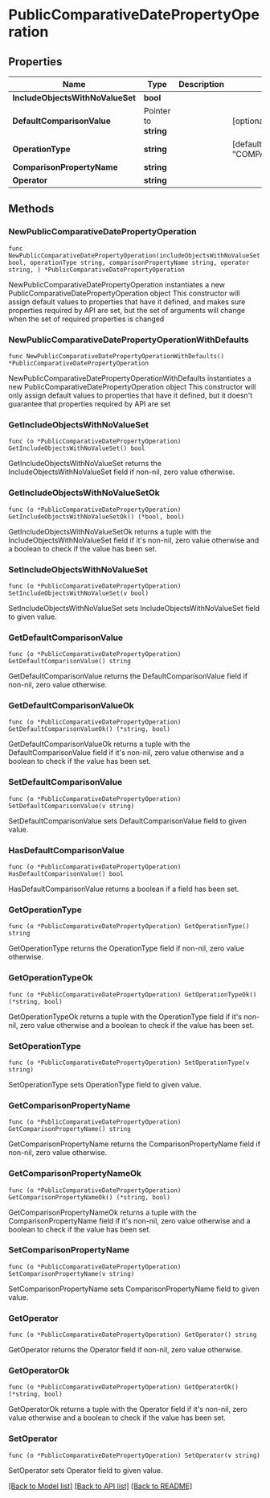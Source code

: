 # PublicComparativeDatePropertyOperation

## Properties

Name | Type | Description | Notes
------------ | ------------- | ------------- | -------------
**IncludeObjectsWithNoValueSet** | **bool** |  | 
**DefaultComparisonValue** | Pointer to **string** |  | [optional] 
**OperationType** | **string** |  | [default to "COMPARATIVE_DATE"]
**ComparisonPropertyName** | **string** |  | 
**Operator** | **string** |  | 

## Methods

### NewPublicComparativeDatePropertyOperation

`func NewPublicComparativeDatePropertyOperation(includeObjectsWithNoValueSet bool, operationType string, comparisonPropertyName string, operator string, ) *PublicComparativeDatePropertyOperation`

NewPublicComparativeDatePropertyOperation instantiates a new PublicComparativeDatePropertyOperation object
This constructor will assign default values to properties that have it defined,
and makes sure properties required by API are set, but the set of arguments
will change when the set of required properties is changed

### NewPublicComparativeDatePropertyOperationWithDefaults

`func NewPublicComparativeDatePropertyOperationWithDefaults() *PublicComparativeDatePropertyOperation`

NewPublicComparativeDatePropertyOperationWithDefaults instantiates a new PublicComparativeDatePropertyOperation object
This constructor will only assign default values to properties that have it defined,
but it doesn't guarantee that properties required by API are set

### GetIncludeObjectsWithNoValueSet

`func (o *PublicComparativeDatePropertyOperation) GetIncludeObjectsWithNoValueSet() bool`

GetIncludeObjectsWithNoValueSet returns the IncludeObjectsWithNoValueSet field if non-nil, zero value otherwise.

### GetIncludeObjectsWithNoValueSetOk

`func (o *PublicComparativeDatePropertyOperation) GetIncludeObjectsWithNoValueSetOk() (*bool, bool)`

GetIncludeObjectsWithNoValueSetOk returns a tuple with the IncludeObjectsWithNoValueSet field if it's non-nil, zero value otherwise
and a boolean to check if the value has been set.

### SetIncludeObjectsWithNoValueSet

`func (o *PublicComparativeDatePropertyOperation) SetIncludeObjectsWithNoValueSet(v bool)`

SetIncludeObjectsWithNoValueSet sets IncludeObjectsWithNoValueSet field to given value.


### GetDefaultComparisonValue

`func (o *PublicComparativeDatePropertyOperation) GetDefaultComparisonValue() string`

GetDefaultComparisonValue returns the DefaultComparisonValue field if non-nil, zero value otherwise.

### GetDefaultComparisonValueOk

`func (o *PublicComparativeDatePropertyOperation) GetDefaultComparisonValueOk() (*string, bool)`

GetDefaultComparisonValueOk returns a tuple with the DefaultComparisonValue field if it's non-nil, zero value otherwise
and a boolean to check if the value has been set.

### SetDefaultComparisonValue

`func (o *PublicComparativeDatePropertyOperation) SetDefaultComparisonValue(v string)`

SetDefaultComparisonValue sets DefaultComparisonValue field to given value.

### HasDefaultComparisonValue

`func (o *PublicComparativeDatePropertyOperation) HasDefaultComparisonValue() bool`

HasDefaultComparisonValue returns a boolean if a field has been set.

### GetOperationType

`func (o *PublicComparativeDatePropertyOperation) GetOperationType() string`

GetOperationType returns the OperationType field if non-nil, zero value otherwise.

### GetOperationTypeOk

`func (o *PublicComparativeDatePropertyOperation) GetOperationTypeOk() (*string, bool)`

GetOperationTypeOk returns a tuple with the OperationType field if it's non-nil, zero value otherwise
and a boolean to check if the value has been set.

### SetOperationType

`func (o *PublicComparativeDatePropertyOperation) SetOperationType(v string)`

SetOperationType sets OperationType field to given value.


### GetComparisonPropertyName

`func (o *PublicComparativeDatePropertyOperation) GetComparisonPropertyName() string`

GetComparisonPropertyName returns the ComparisonPropertyName field if non-nil, zero value otherwise.

### GetComparisonPropertyNameOk

`func (o *PublicComparativeDatePropertyOperation) GetComparisonPropertyNameOk() (*string, bool)`

GetComparisonPropertyNameOk returns a tuple with the ComparisonPropertyName field if it's non-nil, zero value otherwise
and a boolean to check if the value has been set.

### SetComparisonPropertyName

`func (o *PublicComparativeDatePropertyOperation) SetComparisonPropertyName(v string)`

SetComparisonPropertyName sets ComparisonPropertyName field to given value.


### GetOperator

`func (o *PublicComparativeDatePropertyOperation) GetOperator() string`

GetOperator returns the Operator field if non-nil, zero value otherwise.

### GetOperatorOk

`func (o *PublicComparativeDatePropertyOperation) GetOperatorOk() (*string, bool)`

GetOperatorOk returns a tuple with the Operator field if it's non-nil, zero value otherwise
and a boolean to check if the value has been set.

### SetOperator

`func (o *PublicComparativeDatePropertyOperation) SetOperator(v string)`

SetOperator sets Operator field to given value.



[[Back to Model list]](../README.md#documentation-for-models) [[Back to API list]](../README.md#documentation-for-api-endpoints) [[Back to README]](../README.md)


